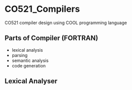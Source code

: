 # CO521_Compilers
CO521 compiler design using COOL programming language

## Parts of Compiler (FORTRAN)

- lexical analysis
- parsing
- semantic analysis
- code generation

## Lexical Analyser

 
